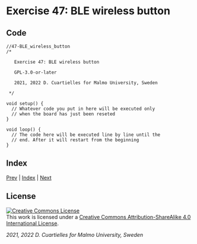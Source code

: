 # Exercise 47: BLE wireless button

## Code

```c_cpp
//47-BLE_wireless_button
/*

   Exercise 47: BLE wireless button

   GPL-3.0-or-later

   2021, 2022 D. Cuartielles for Malmo University, Sweden

 */

void setup() {
  // Whatever code you put in here will be executed only 
  // when the board has just been reseted
}

void loop() {
  // The code here will be executed line by line until the 
  // end. After it will restart from the beginning
}
```

## Index

[Prev](../46-BLE_wireless_LED/46-BLE_wireless_LED.md) |  [Index](../course_index.md) |  [Next](../48-BLE_bidirectional/48-BLE_bidirectional.md)

## License

<a rel="license" href="http://creativecommons.org/licenses/by-sa/4.0/"><img alt="Creative Commons License" style="border-width:0" src="https://i.creativecommons.org/l/by-sa/4.0/80x15.png" /></a><br />This work is licensed under a <a rel="license" href="http://creativecommons.org/licenses/by-sa/4.0/">Creative Commons Attribution-ShareAlike 4.0 International License</a>.

*2021, 2022 D. Cuartielles for Malmo University, Sweden*
